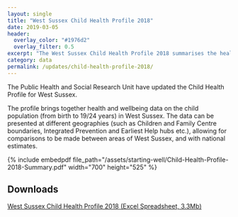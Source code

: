 ```yaml
---
layout: single
title: "West Sussex Child Health Profile 2018"
date: 2019-03-05
header: 
  overlay_color: "#1976d2"
  overlay_filter: 0.5
excerpt: "The West Sussex Child Health Profile 2018 summarises the health and wellbeing of children (aged 0 to 19/24 years) in West Sussex."
category: data
permalink: /updates/child-health-profile-2018/
---
```


The Public Health and Social Research Unit have updated the Child Health Profile for West Sussex.

The profile brings together health and wellbeing data on the child population (from birth to 19/24 years) in West Sussex. The data can be presented at different geographies (such as Children and Family Centre boundaries, Integrated Prevention and Earliest Help hubs etc.), allowing for comparisons to be made between areas of West Sussex, and with national estimates. 

{% include embedpdf file_path="/assets/starting-well/Child-Health-Profile-2018-Summary.pdf" width="700" height="525" %}

## Downloads
  [West Sussex Child Health Profile 2018 (Excel Spreadsheet, 3.3Mb)](/assets/starting-well/West-Sussex-Child-Health-Profile-2018.xlsx)

